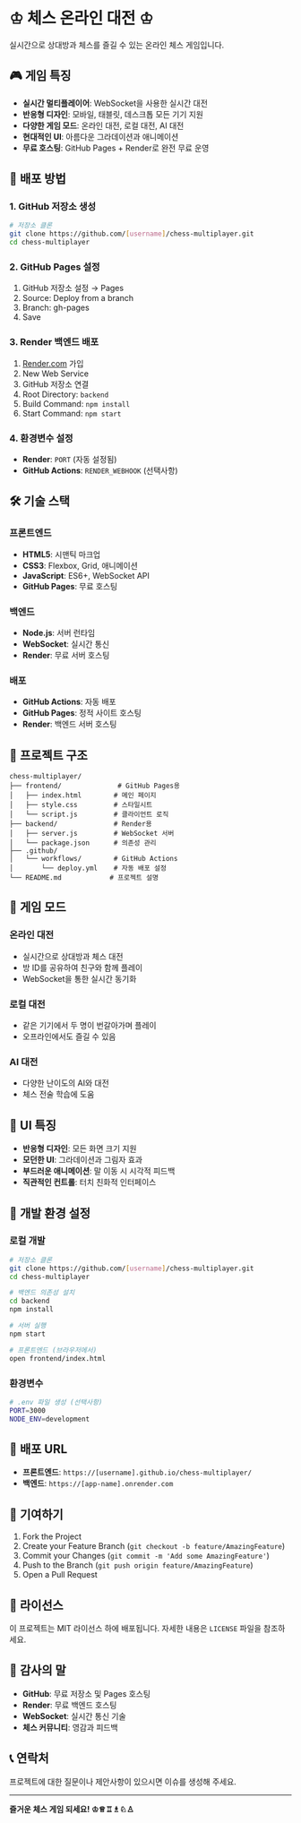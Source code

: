 # ♔ 체스 온라인 대전 ♔

실시간으로 상대방과 체스를 즐길 수 있는 온라인 체스 게임입니다.

## 🎮 게임 특징

- **실시간 멀티플레이어**: WebSocket을 사용한 실시간 대전
- **반응형 디자인**: 모바일, 태블릿, 데스크톱 모든 기기 지원
- **다양한 게임 모드**: 온라인 대전, 로컬 대전, AI 대전
- **현대적인 UI**: 아름다운 그라데이션과 애니메이션
- **무료 호스팅**: GitHub Pages + Render로 완전 무료 운영

## 🚀 배포 방법

### 1. GitHub 저장소 생성
```bash
# 저장소 클론
git clone https://github.com/[username]/chess-multiplayer.git
cd chess-multiplayer
```

### 2. GitHub Pages 설정
1. GitHub 저장소 설정 → Pages
2. Source: Deploy from a branch
3. Branch: gh-pages
4. Save

### 3. Render 백엔드 배포
1. [Render.com](https://render.com) 가입
2. New Web Service
3. GitHub 저장소 연결
4. Root Directory: `backend`
5. Build Command: `npm install`
6. Start Command: `npm start`

### 4. 환경변수 설정
- **Render**: `PORT` (자동 설정됨)
- **GitHub Actions**: `RENDER_WEBHOOK` (선택사항)

## 🛠️ 기술 스택

### 프론트엔드
- **HTML5**: 시맨틱 마크업
- **CSS3**: Flexbox, Grid, 애니메이션
- **JavaScript**: ES6+, WebSocket API
- **GitHub Pages**: 무료 호스팅

### 백엔드
- **Node.js**: 서버 런타임
- **WebSocket**: 실시간 통신
- **Render**: 무료 서버 호스팅

### 배포
- **GitHub Actions**: 자동 배포
- **GitHub Pages**: 정적 사이트 호스팅
- **Render**: 백엔드 서버 호스팅

## 📁 프로젝트 구조

```
chess-multiplayer/
├── frontend/              # GitHub Pages용
│   ├── index.html        # 메인 페이지
│   ├── style.css         # 스타일시트
│   └── script.js         # 클라이언트 로직
├── backend/              # Render용
│   ├── server.js         # WebSocket 서버
│   └── package.json      # 의존성 관리
├── .github/
│   └── workflows/        # GitHub Actions
│       └── deploy.yml    # 자동 배포 설정
└── README.md            # 프로젝트 설명
```

## 🎯 게임 모드

### 온라인 대전
- 실시간으로 상대방과 체스 대전
- 방 ID를 공유하여 친구와 함께 플레이
- WebSocket을 통한 실시간 동기화

### 로컬 대전
- 같은 기기에서 두 명이 번갈아가며 플레이
- 오프라인에서도 즐길 수 있음

### AI 대전
- 다양한 난이도의 AI와 대전
- 체스 전술 학습에 도움

## 🎨 UI 특징

- **반응형 디자인**: 모든 화면 크기 지원
- **모던한 UI**: 그라데이션과 그림자 효과
- **부드러운 애니메이션**: 말 이동 시 시각적 피드백
- **직관적인 컨트롤**: 터치 친화적 인터페이스

## 🔧 개발 환경 설정

### 로컬 개발
```bash
# 저장소 클론
git clone https://github.com/[username]/chess-multiplayer.git
cd chess-multiplayer

# 백엔드 의존성 설치
cd backend
npm install

# 서버 실행
npm start

# 프론트엔드 (브라우저에서)
open frontend/index.html
```

### 환경변수
```bash
# .env 파일 생성 (선택사항)
PORT=3000
NODE_ENV=development
```

## 🚀 배포 URL

- **프론트엔드**: `https://[username].github.io/chess-multiplayer/`
- **백엔드**: `https://[app-name].onrender.com`

## 🤝 기여하기

1. Fork the Project
2. Create your Feature Branch (`git checkout -b feature/AmazingFeature`)
3. Commit your Changes (`git commit -m 'Add some AmazingFeature'`)
4. Push to the Branch (`git push origin feature/AmazingFeature`)
5. Open a Pull Request

## 📝 라이선스

이 프로젝트는 MIT 라이선스 하에 배포됩니다. 자세한 내용은 `LICENSE` 파일을 참조하세요.

## 🙏 감사의 말

- **GitHub**: 무료 저장소 및 Pages 호스팅
- **Render**: 무료 백엔드 호스팅
- **WebSocket**: 실시간 통신 기술
- **체스 커뮤니티**: 영감과 피드백

## 📞 연락처

프로젝트에 대한 질문이나 제안사항이 있으시면 이슈를 생성해 주세요.

---

**즐거운 체스 게임 되세요! ♔♕♖♗♘♙** 